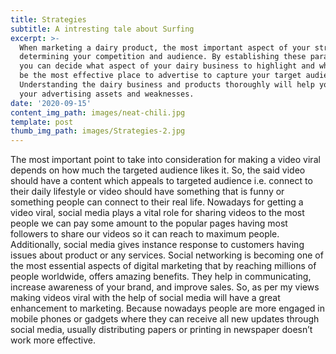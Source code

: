 ```yaml
---
title: Strategies
subtitle: A intresting tale about Surfing
excerpt: >-
  When marketing a dairy product, the most important aspect of your strategy is
  determining your competition and audience. By establishing these parameters,
  you can decide what aspect of your dairy business to highlight and where will
  be the most effective place to advertise to capture your target audience.
  Understanding the dairy business and products thoroughly will help you discern
  your advertising assets and weaknesses.
date: '2020-09-15'
content_img_path: images/neat-chili.jpg
template: post
thumb_img_path: images/Strategies-2.jpg
---
```

The most important point to take into consideration for making a video viral depends on how much the targeted audience likes it. So, the said video should have a content which appeals to targeted audience i.e. connect to their daily lifestyle or video should have something that is funny or something people can connect to their real life. Nowadays for getting a video viral, social media plays a vital role for sharing videos to the most people we can pay some amount to the popular pages having most followers to share our videos so it can reach to maximum people. Additionally, social media gives instance response to customers having issues about product or any services. Social networking is becoming one of the most essential aspects of digital marketing that by reaching millions of people worldwide, offers amazing benefits. They help in communicating, increase awareness of your brand, and improve sales.
So, as per my views making videos viral with the help of social media will have a great enhancement to marketing. Because nowadays people are more engaged in mobile phones or gadgets where they can receive all new updates through social media, usually distributing papers or printing in newspaper doesn’t work more effective.

